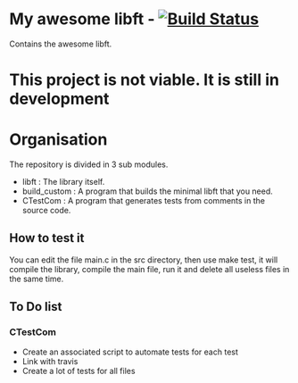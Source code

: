 # My awesome libft - [![Build Status](https://travis-ci.org/FauconFan/my_awesome_libft.svg?branch=master)](https://travis-ci.org/FauconFan/my_awesome_libft)

Contains the awesome libft.

# This project is not viable. It is still in development

# Organisation

The repository is divided in 3 sub modules.
 - libft : The library itself.
 - build_custom : A program that builds the minimal libft that you need.
 - CTestCom : A program that generates tests from comments in the source code.

## How to test it

You can edit the file main.c in the src directory,
then use make test, it will compile the library, compile the main file, run it and delete all useless files in the same time.

## To Do list

### CTestCom
 - Create an associated script to automate tests for each test
 - Link with travis
 - Create a lot of tests for all files
